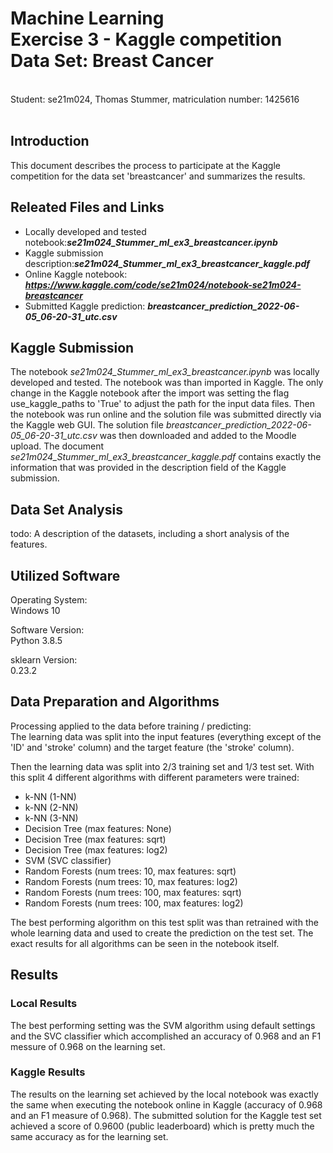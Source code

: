 # Machine Learning<br>Exercise 3 - Kaggle competition<br>Data Set: Breast Cancer

<br/>Student: se21m024, Thomas Stummer, matriculation number: 1425616
<br/><br/>

## Introduction

This document describes the process to participate at the Kaggle competition for the data set 'breastcancer' and summarizes the results.

## Releated Files and Links

- Locally developed and tested notebook:<b><i>se21m024_Stummer_ml_ex3_breastcancer.ipynb</i></b>
- Kaggle submission description:<b><i>se21m024_Stummer_ml_ex3_breastcancer_kaggle.pdf</i></b>
- Online Kaggle notebook: <b><i>https://www.kaggle.com/code/se21m024/notebook-se21m024-breastcancer</i></b>
- Submitted Kaggle prediction: <b><i>breastcancer_prediction_2022-06-05_06-20-31_utc.csv</i></b>

## Kaggle Submission

The notebook <i>se21m024_Stummer_ml_ex3_breastcancer.ipynb</i> was locally developed and tested. The notebook was than imported in Kaggle. The only change in the Kaggle notebook after the import was setting the flag use_kaggle_paths to 'True' to adjust the path for the input data files. Then the notebook was run online and the solution file was submitted directly via the Kaggle web GUI. The solution file <i>breastcancer_prediction_2022-06-05_06-20-31_utc.csv</i> was then downloaded and added to the Moodle upload. The document <i>se21m024_Stummer_ml_ex3_breastcancer_kaggle.pdf</i> contains exactly the information that was provided in the description field of the Kaggle submission.

## Data Set Analysis

todo: A description of the datasets, including a short analysis of the features.

## Utilized Software

Operating System:<br>
Windows 10

Software Version:<br>
Python 3.8.5

sklearn Version:<br>
0.23.2

## Data Preparation and Algorithms

Processing applied to the data before training / predicting:<br>
The learning data was split into the input features (everything except of the 'ID' and 'stroke' column) and the target feature (the 'stroke' column).

Then the learning data was split into 2/3 training set and 1/3 test set. With this split 4 different algorithms with different parameters were trained:

- k-NN (1-NN)
- k-NN (2-NN)
- k-NN (3-NN)
- Decision Tree (max features: None)
- Decision Tree (max features: sqrt)
- Decision Tree (max features: log2)
- SVM (SVC classifier)
- Random Forests (num trees: 10, max features: sqrt)
- Random Forests (num trees: 10, max features: log2)
- Random Forests (num trees: 100, max features: sqrt)
- Random Forests (num trees: 100, max features: log2)

The best performing algorithm on this test split was than retrained with the whole learning data and used to create the prediction on the test set. The exact results for all algorithms can be seen in the notebook itself.

## Results

### Local Results

The best performing setting was the SVM algorithm using default settings and the SVC classifier which accomplished an accuracy of 0.968 and an F1 messure of 0.968 on the learning set.

### Kaggle Results

The results on the learning set achieved by the local notebook was exactly the same when executing the notebook online in Kaggle (accuracy of 0.968 and an F1 measure of 0.968).
The submitted solution for the Kaggle test set achieved a score of 0.9600 (public leaderboard) which is pretty much the same accuracy as for the learning set.
